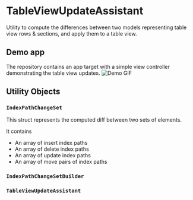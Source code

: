# TableViewUpdateAssistant
Utility to compute the differences between two models representing table view rows &amp; sections, and apply them to a table view.

## Demo app
The repository contains an app target with a simple view controller demonstrating the table view updates.
![Demo GIF](/../master/table-view-updates.gif?raw=true)

## Utility Objects

### `IndexPathChangeSet`
This struct represents the computed diff between two sets of elements.

It contains
* An array of insert index paths
* An array of delete index paths
* An array of update index paths
* An array of move pairs of index paths

### `IndexPathChangeSetBuilder`

### `TableViewUpdateAssistant`
